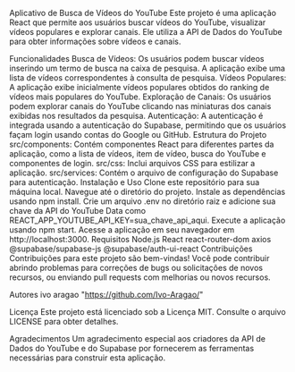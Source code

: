 
Aplicativo de Busca de Vídeos do YouTube
Este projeto é uma aplicação React que permite aos usuários buscar vídeos do YouTube, visualizar vídeos populares e explorar canais. Ele utiliza a API de Dados do YouTube para obter informações sobre vídeos e canais.

Funcionalidades
Busca de Vídeos: Os usuários podem buscar vídeos inserindo um termo de busca na caixa de pesquisa. A aplicação exibe uma lista de vídeos correspondentes à consulta de pesquisa.
Vídeos Populares: A aplicação exibe inicialmente vídeos populares obtidos do ranking de vídeos mais populares do YouTube.
Exploração de Canais: Os usuários podem explorar canais do YouTube clicando nas miniaturas dos canais exibidas nos resultados da pesquisa.
Autenticação: A autenticação é integrada usando a autenticação do Supabase, permitindo que os usuários façam login usando contas do Google ou GitHub.
Estrutura do Projeto
src/components: Contém componentes React para diferentes partes da aplicação, como a lista de vídeos, item de vídeo, busca do YouTube e componentes de login.
src/css: Inclui arquivos CSS para estilizar a aplicação.
src/services: Contém o arquivo de configuração do Supabase para autenticação.
Instalação e Uso
Clone este repositório para sua máquina local.
Navegue até o diretório do projeto.
Instale as dependências usando npm install.
Crie um arquivo .env no diretório raiz e adicione sua chave da API do YouTube Data como REACT_APP_YOUTUBE_API_KEY=sua_chave_api_aqui.
Execute a aplicação usando npm start.
Acesse a aplicação em seu navegador em http://localhost:3000.
Requisitos
Node.js
React
react-router-dom
axios
@supabase/supabase-js
@supabase/auth-ui-react
Contribuições
Contribuições para este projeto são bem-vindas! Você pode contribuir abrindo problemas para correções de bugs ou solicitações de novos recursos, ou enviando pull requests com melhorias ou novos recursos.

Autores
ivo aragao "https://github.com/Ivo-Aragao/"

Licença
Este projeto está licenciado sob a Licença MIT. Consulte o arquivo LICENSE para obter detalhes.

Agradecimentos
Um agradecimento especial aos criadores da API de Dados do YouTube e do Supabase por fornecerem as ferramentas necessárias para construir esta aplicação.






